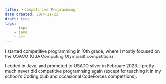 ```yaml
---
title: ・Competitive Programming
date created: 2024-11-23
draft: true
tags: 
    - icpc
    - java
    - c++
---
```


I started competitive programming in 10th grade, where I mostly focused on the USACO (USA Computing Olympiad) competitions.  

I coded in Java, and promoted to USACO silver in February 2023. I pretty much never did competitive programming again (except for teaching it in my school's Coding Club and occasional CodeForces competitions).  
